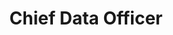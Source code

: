 ﻿---
name: Megan Romero
title: Chief Data Officer
email: megan@thetexaslawdog.com
title2: 
mda: FALSE
---

